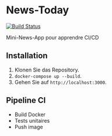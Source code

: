 # News-Today

[![Build Status](https://github.com/Brice-Brayane/News-Today/actions/workflows/ci.yml/badge.svg)](https://github.com/Brice-Brayane/News-Today/actions)

Mini-News-App pour apprendre CI/CD


## Installation

1. Klonen Sie das Repository.  
2. `docker-compose up --build`.  
3. Gehen Sie auf `http://localhost:3000`.

## Pipeline CI

- Build Docker  
- Tests unitaires  
- Push image

